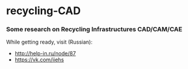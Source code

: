 # recycling-CAD

### Some research on Recycling Infrastructures CAD/CAM/CAE

While getting ready, visit (Russian):

* http://help-in.ru/node/87
* https://vk.com/iiehs
